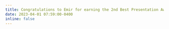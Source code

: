 ```yaml
---
title: Congratulations to Emir for earning the 2nd Best Presentation Award at the KUTTAM GRC
date: 2023-04-01 07:59:00-0400
inline: false
---
```

